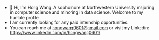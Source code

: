 - 👋 Hi, I’m Hong Wang. A sophomore at Northwestern University majoring in computer science and minoring in data science. Welcome to my humble profile
- I am currently looking for any paid internship opportunities. 
- You can reach me at hongwang0601@gmail.com or visit my Linkedin: https://www.linkedin.com/in/hongwang0601/

<!---
FaveAsian/FaveAsian is a ✨ special ✨ repository because its `README.md` (this file) appears on your GitHub profile.
You can click the Preview link to take a look at your changes.
--->
